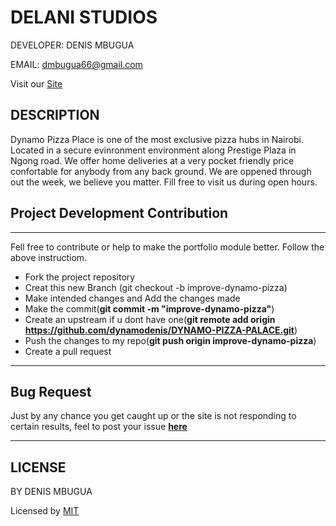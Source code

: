 # DELANI STUDIOS

 DEVELOPER: DENIS MBUGUA

 EMAIL: dmbugua66@gmail.com
 
 Visit our [Site]( https://dynamodenis.github.io/DYNAMO-PIZZA-PALACE/)

  ## DESCRIPTION

  Dynamo Pizza Place is one of the most exclusive pizza hubs in Nairobi. Located in a secure evinronment environment along Prestige Plaza in Ngong road. We offer home deliveries at a very pocket friendly price confortable for anybody from any back ground. We are oppened through out the week, we believe you matter. Fill free to visit us during open hours. 

  ## Project Development Contribution

---

Fell free to contribute or help to make the portfolio module better. Follow the above instructiom.

- Fork the project repository
- Creat this new Branch (git checkout -b improve-dynamo-pizza)
- Make intended changes and Add the changes made
- Make the commit(**git commit -m "improve-dynamo-pizza"**)
- Create an upstream if u dont have one(**git remote add origin https://github.com/dynamodenis/DYNAMO-PIZZA-PALACE.git**)
- Push the changes to my repo(**git push origin improve-dynamo-pizza**)
- Create a pull request
---

## Bug Request


Just by any chance you get caught up or the site is not responding to certain results, feel to post your issue [**here**](https://github.com/dynamodenis/DYNAMO-PIZZA-PALACE/issues/new)

---
## LICENSE

BY DENIS MBUGUA

Licensed  by [MIT](LICENSE.txt)